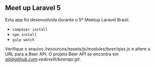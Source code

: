 ## Meet up Laravel 5

Esta app foi desenvolvida durante o 5º Meetup Laravel Brasil.

* `composer install`
* `npm install`
* `gulp watch`

Verifique o arquivo */resources/assets/js/modules/beer/ajax.js* e altere a URL para a Beer API. O projeto Beer API se encontra em *git@github.com:vedovelli/beerapi.git*.